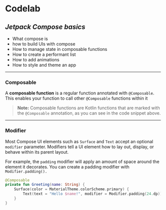 # Codelab
## _Jetpack Compose basics_

* What compose is
* how to build UIs with compose
* How to manage state in composable functions
* How to create a performant list
* How to add animations
* How to style and theme an app

------------------------------------

### Composable
A **composable function** is a regular function annotated with `@Composable`. This enables your function to call other `@Composable` functions within it

> **Note:** Composable functions are Kotlin functions that are marked with the `@Composable` annotation, as you can see in the code snippet above.

------------------------------------

### Modifier

Most Compose UI elements such as `Surface` and `Text` accept an optional `modifier` parameter. Modifiers tell a UI element how to lay out, display, or behave within its parent layout.

For example, the `padding` modifier will apply an amount of space around the element it decorates. You can create a padding modifier with `Modifier.padding().`

```kotlin
@Composable
private fun Greeting(name: String) {
    Surface(color = MaterialTheme.colorScheme.primary) {
        Text(text = "Hello $name!", modifier = Modifier.padding(24.dp))
    }
}
```
